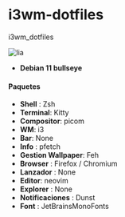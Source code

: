 # i3wm-dotfiles
i3wm_dotfiles

![lia](https://user-images.githubusercontent.com/90487955/232259173-30ada43b-3773-4b12-9795-f9be2460b75d.png)




-  **Debian 11 bullseye**

#### Paquetes
- **Shell** : Zsh
- **Terminal**: Kitty
- **Compositor**: picom
- **WM**: i3
- **Bar**: None
- **Info** : pfetch
- **Gestion Wallpaper**: Feh
- **Browser** : Firefox / Chromium
- **Lanzador** : None
- **Editor**: neovim
- **Explorer** : None
- **Notificaciones** : Dunst
- **Font** : JetBrainsMonoFonts
